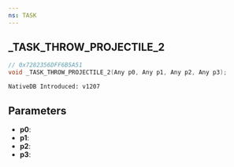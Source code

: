 ```yaml
---
ns: TASK
---
```

## _TASK_THROW_PROJECTILE_2

```c
// 0x7282356DFF6B5A51
void _TASK_THROW_PROJECTILE_2(Any p0, Any p1, Any p2, Any p3);
```

```
NativeDB Introduced: v1207
```

## Parameters
* **p0**:
* **p1**:
* **p2**:
* **p3**:
